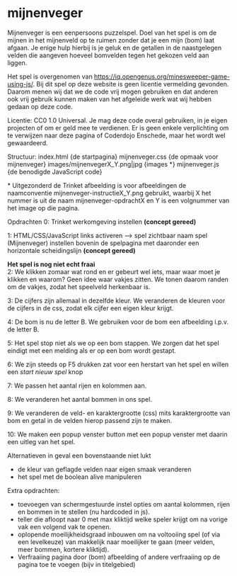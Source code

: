 # mijnenveger

Mijnenveger is een eenpersoons puzzelspel. Doel van het spel is om de mijnen in het mijnenveld op te ruimen zonder dat je een mijn (bom) laat afgaan. Je enige hulp hierbij is je geluk en de getallen in de naastgelegen velden die aangeven hoeveel bomvelden tegen het gekozen veld aan liggen.

Het spel is overgenomen van https://iq.opengenus.org/minesweeper-game-using-js/. Bij dit spel op deze website is geen licentie vermelding gevonden. Daarom menen wij dat we de code vrij mogen gebruiken en dat anderen ook vrij gebruik kunnen maken van het afgeleide werk wat wij hebben gedaan op deze code.

Licentie: CC0 1.0 Universal. Je mag deze code overal gebruiken, in je eigen projecten of om er geld mee te verdienen. Er is geen enkele verplichting om te verwijzen naar deze pagina of Coderdojo Enschede, maar het wordt wel gewaardeerd.

Structuur:
index.html {de startpagina}
mijnenveger.css {de opmaak voor mijnenveger}
images/mijnenvegerX_Y.png|jpg {images *}
mijnenveger.js {de benodigde JavaScript code}

\* Uitgezonderd de Trinket afbeelding is voor afbeeldingen de naamconventie mijnenveger-instructieX_Y.png gebruikt, waarbij X het nummer is uit de naam mijnenveger-opdrachtX en Y is een volgnummer van het image op die pagina.

Opdrachten
0: Trinket werkomgeving instellen **(concept gereed)**

1: HTML/CSS/JavaScript links activeren --> spel zichtbaar
naam spel (Mijnenveger) instellen bovenin de spelpagina met daaronder een horizontale scheidingslijn **(concept gereed)**

**Het spel is nog niet echt fraai**  
2: We klikken zomaar wat rond en er gebeurt wel iets, maar waar moet je klikken en waarom? Geen idee waar vakjes zitten. We tonen daarom randen om de vakjes, zodat het speelveld herkenbaar is.

3: De cijfers zijn allemaal in dezelfde kleur. We veranderen de kleuren voor de cijfers in de css, zodat elk cijfer een eigen kleur krijgt.

4: De bom is nu de letter B. We gebruiken voor de bom een afbeelding i.p.v. de letter B.

5: Het spel stop niet als we op een bom stappen. We zorgen dat het spel eindigt met een melding als er op een bom wordt gestapt.

6: We zijn steeds op F5 drukken zat voor een herstart van het spel en willen een *start nieuw spel* knop

7: We passen het aantal rijen en kolommen aan.

8: We veranderen het aantal bommen in ons spel.

9: We veranderen de veld- en karaktergrootte (css) mits karaktergrootte van bom en getal in de velden hierop passend zijn te maken.

10: We maken een popup venster button met een popup venster met daarin een uitleg van het spel.

Alternatieven in geval een bovenstaande niet lukt
-   de kleur van geflagde velden naar eigen smaak veranderen
-   het spel met de boolean alive manipuleren

Extra opdrachten:  
- 	toevoegen van schermgestuurde instel opties om aantal kolommen, rijen en bommen in te stellen (nu hardcoded in js).
-   teller die afloopt naar 0 met max kliktijd welke speler krijgt om na vorige vak een volgend vak te openen.  
-   oplopende moeilijkheidsgraad inbouwen om na voltooiing spel (of via een levelkeuze) van makkelijk naar moeilijker te gaan (meer velden, meer bommen, kortere kliktijd).  
-   Verfraaiing pagina door (bom) afbeelding of andere verfraaiing op de pagina toe te voegen (bijv in titelgebied)  
